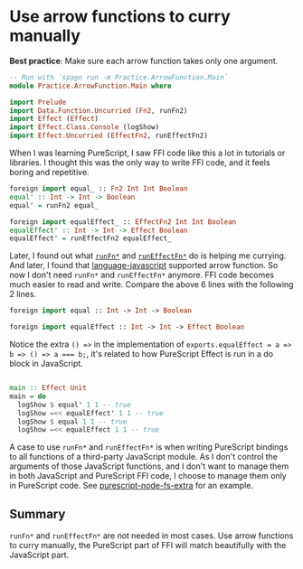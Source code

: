 # Use arrow functions to curry manually

**Best practice**: Make sure each arrow function takes only one argument.

```purescript
-- Run with `spago run -m Practice.ArrowFunction.Main`
module Practice.ArrowFunction.Main where

import Prelude
import Data.Function.Uncurried (Fn2, runFn2)
import Effect (Effect)
import Effect.Class.Console (logShow)
import Effect.Uncurried (EffectFn2, runEffectFn2)

```

When I was learning PureScript, I saw FFI code like this a lot in tutorials or libraries. I thought this was the only way to write FFI code, and it feels boring and repetitive.

```purescript
foreign import equal_ :: Fn2 Int Int Boolean
equal' :: Int -> Int -> Boolean
equal' = runFn2 equal_

foreign import equalEffect_ :: EffectFn2 Int Int Boolean
equalEffect' :: Int -> Int -> Effect Boolean
equalEffect' = runEffectFn2 equalEffect_

```

Later, I found out what [`runFn*`](https://github.com/purescript/purescript-functions/blob/master/src/Data/Function/Uncurried.js) and [`runEffectFn*`](https://github.com/purescript/purescript-effect/blob/master/src/Effect/Uncurried.js) do is helping me currying. And later, I found that [language-javascript](https://github.com/erikd/language-javascript) supported arrow function. So now I don't need `runFn*` and `runEffectFn*` anymore. FFI code becomes much easier to read and write. Compare the above 6 lines with the following 2 lines.

```purescript
foreign import equal :: Int -> Int -> Boolean

foreign import equalEffect :: Int -> Int -> Effect Boolean
```

Notice the extra `() =>` in the implementation of `exports.equalEffect = a => b => () => a === b;`, it's related to how PureScript Effect is run in a do block in JavaScript.

```purescript

main :: Effect Unit
main = do
  logShow $ equal' 1 1 -- true
  logShow =<< equalEffect' 1 1 -- true
  logShow $ equal 1 1 -- true
  logShow =<< equalEffect 1 1 -- true

```

A case to use `runFn*` and `runEffectFn*` is when writing PureScript bindings to all functions of a third-party JavaScript module. As I don't control the arguments of those JavaScript functions, and I don't want to manage them in both JavaScript and PureScript FFI code, I choose to manage them only in PureScript code. See [purescript-node-fs-extra](https://github.com/nonbili/purescript-node-fs-extra/blob/master/src/Node/FS/Extra.purs) for an example.

## Summary

`runFn*` and `runEffectFn*` are not needed in most cases. Use arrow functions to curry manually, the PureScript part of FFI will match beautifully with the JavaScript part.
